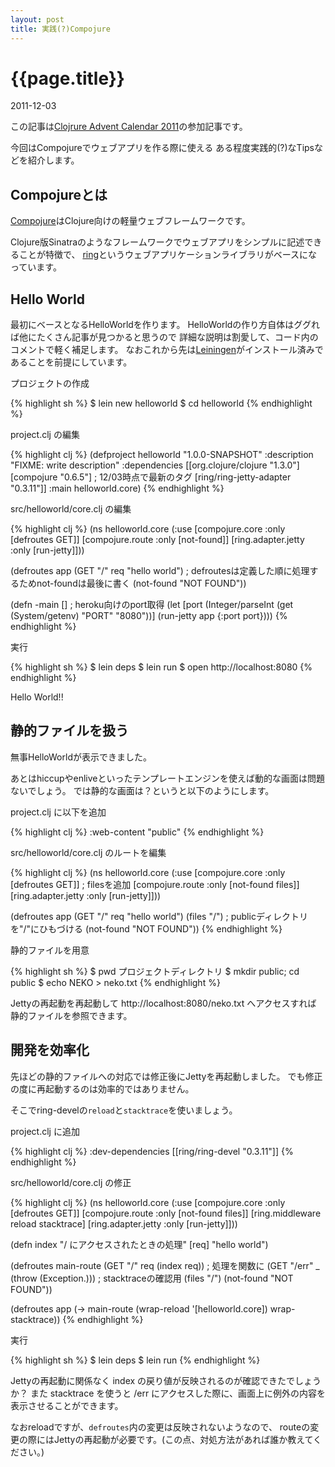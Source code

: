 ```yaml
---
layout: post
title: 実践(?)Compojure
---
```


# {{page.title}}
<p class="meta">2011-12-03</p>

この記事は[Clojrure Advent Calendar 2011](http://partake.in/events/393770ce-4637-4f07-bc14-a1f5120eab71)の参加記事です。

今回はCompojureでウェブアプリを作る際に使える
ある程度実践的(?)なTipsなどを紹介します。

## Compojureとは

[Compojure](https://github.com/weavejester/compojure)はClojure向けの軽量ウェブフレームワークです。

Clojure版Sinatraのようなフレームワークでウェブアプリをシンプルに記述できることが特徴で、
[ring](https://github.com/mmcgrana/ring)というウェブアプリケーションライブラリがベースになっています。

## Hello World

最初にベースとなるHelloWorldを作ります。
HelloWorldの作り方自体はググれば他にたくさん記事が見つかると思うので
詳細な説明は割愛して、コード内のコメントで軽く補足します。
なおこれから先は[Leiningen](https://github.com/technomancy/leiningen)がインストール済みであることを前提にしています。

プロジェクトの作成

{% highlight sh %}
$ lein new helloworld
$ cd helloworld
{% endhighlight %}

project.clj の編集

{% highlight clj %}
(defproject helloworld "1.0.0-SNAPSHOT"
  :description "FIXME: write description"
  :dependencies [[org.clojure/clojure "1.3.0"]
                 [compojure "0.6.5"] ; 12/03時点で最新のタグ
                 [ring/ring-jetty-adapter "0.3.11"]]
  :main helloworld.core)
{% endhighlight %}

src/helloworld/core.clj の編集

{% highlight clj %}
(ns helloworld.core
  (:use
    [compojure.core :only [defroutes GET]]
    [compojure.route :only [not-found]]
    [ring.adapter.jetty :only [run-jetty]]))

(defroutes app
  (GET "/" req "hello world")
  ; defroutesは定義した順に処理するためnot-foundは最後に書く
  (not-found "NOT FOUND"))

(defn -main []
  ; heroku向けのport取得
  (let [port (Integer/parseInt (get (System/getenv) "PORT" "8080"))]
    (run-jetty app {:port port})))
{% endhighlight %}

実行

{% highlight sh %}
$ lein deps
$ lein run
$ open http://localhost:8080
{% endhighlight %}

Hello World!!

## 静的ファイルを扱う

無事HelloWorldが表示できました。

あとはhiccupやenliveといったテンプレートエンジンを使えば動的な画面は問題ないでしょう。
では静的な画面は？というと以下のようにします。

project.clj に以下を追加

{% highlight clj %}
:web-content "public"
{% endhighlight %}

src/helloworld/core.clj のルートを編集

{% highlight clj %}
(ns helloworld.core
  (:use
    [compojure.core :only [defroutes GET]]
    ; filesを追加
    [compojure.route :only [not-found files]]
    [ring.adapter.jetty :only [run-jetty]]))

(defroutes app
  (GET "/" req "hello world")
  (files "/") ; publicディレクトリを"/"にひもづける
  (not-found "NOT FOUND"))
{% endhighlight %}

静的ファイルを用意

{% highlight sh %}
$ pwd
プロジェクトディレクトリ
$ mkdir public; cd public
$ echo NEKO > neko.txt
{% endhighlight %}

Jettyの再起動を再起動して http://localhost:8080/neko.txt へアクセスすれば
静的ファイルを参照できます。

## 開発を効率化

先ほどの静的ファイルへの対応では修正後にJettyを再起動しました。
でも修正の度に再起動するのは効率的ではありません。

そこでring-develの`reload`と`stacktrace`を使いましょう。

project.clj に追加

{% highlight clj %}
:dev-dependencies [[ring/ring-devel "0.3.11"]]
{% endhighlight %}

src/helloworld/core.clj の修正

{% highlight clj %}
(ns helloworld.core
  (:use
    [compojure.core :only [defroutes GET]]
    [compojure.route :only [not-found files]]
    [ring.middleware reload stacktrace]
    [ring.adapter.jetty :only [run-jetty]]))

(defn index
  "/ にアクセスされたときの処理"
  [req]
  "hello world")

(defroutes main-route
  (GET "/" req (index req)) ; 処理を関数に
  (GET "/err" _ (throw (Exception.))) ; stacktraceの確認用
  (files "/")
  (not-found "NOT FOUND"))

(defroutes app
  (-> main-route
    (wrap-reload '[helloworld.core])
    wrap-stacktrace))
{% endhighlight %}

実行

{% highlight sh %}
$ lein deps
$ lein run
{% endhighlight %}

Jettyの再起動に関係なく index の戻り値が反映されるのが確認できたでしょうか？
また stacktrace を使うと /err にアクセスした際に、画面上に例外の内容を表示させることができます。

なおreloadですが、`defroutes`内の変更は反映されないようなので、
routeの変更の際にはJettyの再起動が必要です。(この点、対処方法があれば誰か教えてください。)


